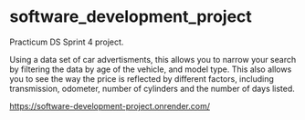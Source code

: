# software_development_project
Practicum DS Sprint 4 project.

Using a data set of car advertisments, this allows you to narrow your search by filtering the data by age of the vehicle, and model type.
This also allows you to see the way the price is reflected by different factors, including transmission, odometer, number of cylinders and the number of days listed.

https://software-development-project.onrender.com/
